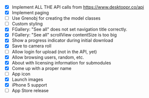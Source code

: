 - [X] Implement ALL THE API calls from https://www.desktoppr.co/api
- [X] Implement paging
- [ ] Use Grenobj for creating the model classes
- [ ] Custom styling 
- [X] FGallery: "See all" does not set navigation title correctly.
- [X] FGallery: "See all" scrollView contentSize is too big
- [X] Show a progress indicator during initial download
- [X] Save to camera roll
- [ ] Allow login for upload (not in the API, yet)
- [X] Allow browsing users, random, etc.
- [X] About with licensing information for submodules
- [X] Come up with a proper name
- [ ] App icon
- [X] Launch images
- [X] iPhone 5 support
- [ ] App Store release
